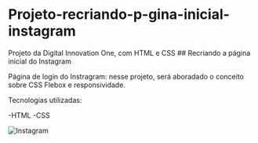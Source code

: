 # Projeto-recriando-p-gina-inicial-instagram
Projeto da Digital Innovation One, com HTML e CSS ## Recriando a página inicial do Instagram

Página de login do Instragram: nesse projeto, será aboradado o conceito sobre CSS Flebox e responsividade.

Tecnologias utilizadas:

-HTML
-CSS

![Instagram](https://i.imgur.com/Xofo3iW.png "Instagram")
